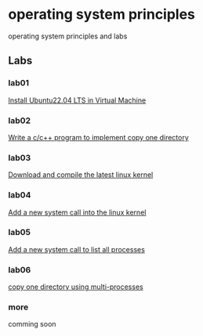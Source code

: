 # operating system principles
operating system principles and labs

## Labs

### lab01
[Install Ubuntu22.04 LTS in Virtual Machine](/labs/lab01installlinux)

### lab02
[Write a c/c++ program to implement copy one directory](/labs/lab02copydir)

### lab03
[Download and compile the latest linux kernel](/labs/lab03compilelinux)

### lab04
[Add a new system call into the linux kernel](/labs/lab04addnewsyscall)

### lab05
[Add a new system call  to list all processes](/labs/lab05addnewsyscallb)

### lab06
[copy one directory using multi-processes](/labs/lab06copydirwithmultiprocesses)


### more
comming soon


